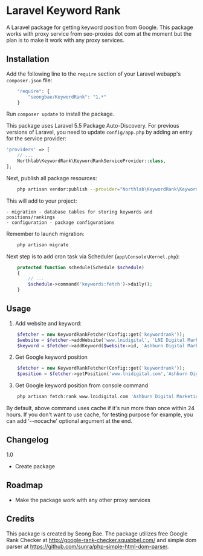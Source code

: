 Laravel Keyword Rank
=======================

A Laravel package for getting keyword position from Google.  This package works with proxy service from seo-proxies dot com at the moment but the plan is to make it work with any proxy services.

Installation
------------

Add the following line to the `require` section of your Laravel webapp's `composer.json` file:

```javascript
    "require": {
        "seongbae/KeywordRank": "1.*"
    }
```

Run `composer update` to install the package.

This package uses Laravel 5.5 Package Auto-Discovery.
For previous versions of Laravel, you need to update `config/app.php` by adding an entry for the service provider:

```php
'providers' => [
    // ...
    Northlab\KeywordRank\KeywordRankServiceProvider::class,
];
```

Next, publish all package resources:

```bash
    php artisan vendor:publish --provider="Northlab\KeywordRank\KeywordRankServiceProvider"
```

This will add to your project:

    - migration - database tables for storing keywords and positions/rankings
    - configuration - package configurations

Remember to launch migration: 

```bash
    php artisan migrate
```

Next step is to add cron task via Scheduler (`app\Console\Kernel.php`):

```php
    protected function schedule(Schedule $schedule)
    {
    	// ...
        $schedule->command('keywords:fetch')->daily();
    }
```

Usage
------

1) Add website and keyword:

```php	
    $fetcher = new KeywordRankFetcher(Config::get('keywordrank'));
    $website = $fetcher->addWebsite('www.lnidigital', 'LNI Digital Marketing', 1);  // last parameter is user id
    $keyword = $fetcher->addKeyword($website->id, 'Ashburn Digital Marketing', 1); // last parameter is user id
```

2) Get Google keyword position

```php
	$fetcher = new KeywordRankFetcher(Config::get('keywordrank'));
    $position = $fetcher->getPosition('www.lnidigital.com','Ashburn Digital Marketing',true);
```

3) Get Google keyword position from console command

```php
    php artisan fetch:rank www.lnidigital.com 'Ashburn Digital Marketing'
```

By default, above command uses cache if it's run more than once within 24 hours.  If you don't want to use cache, for testing purpose for example, you can add '--nocache' optional argument at the end.

Changelog
---------

1.0
- Create package

Roadmap
-------
- Make the package work with any other proxy services

Credits
-------

This package is created by Seong Bae.  The package utilizes free Google Rank Checker at http://google-rank-checker.squabbel.com/ and simple dom parser at https://github.com/sunra/php-simple-html-dom-parser.
